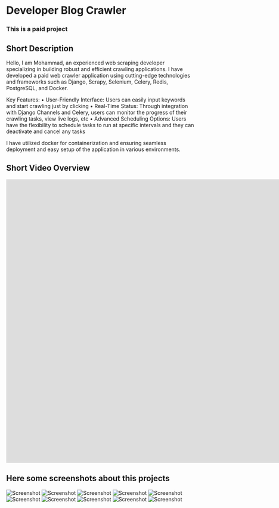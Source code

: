 # Developer Blog Crawler

### This is a paid project

## Short Description

Hello, I am Mohammad, an experienced web scraping developer specializing in building robust and efficient crawling applications.
I have developed a paid web crawler application using cutting-edge technologies and frameworks such as Django, Scrapy, Selenium, Celery, Redis, PostgreSQL, and Docker.

Key Features:
• User-Friendly Interface: Users can easily input keywords and start crawling just by clicking
• Real-Time Status: Through integration with Django Channels and Celery, users can monitor the progress of their crawling tasks, view live logs, etc
• Advanced Scheduling Options: Users have the flexibility to schedule tasks to run at specific intervals and they can deactivate and cancel any tasks

I have utilized docker for containerization and ensuring seamless deployment and easy setup of the application in various environments.

## Short Video Overview

<iframe width="1903" height="760" src="https://www.youtube.com/embed/FfIPXmjeUvU" title="dev to crawler django 2" frameborder="0" allow="accelerometer; autoplay; clipboard-write; encrypted-media; gyroscope; picture-in-picture; web-share" allowfullscreen></iframe>

## Here some screenshots about this projects

![Screenshot](screenshots/dev_blog_crawler_1.png)
![Screenshot](screenshots/dev_blog_crawler_2.png)
![Screenshot](screenshots/dev_blog_crawler_3.png)
![Screenshot](screenshots/dev_blog_crawler_4.png)
![Screenshot](screenshots/dev_blog_crawler_5.png)
![Screenshot](screenshots/dev_blog_crawler_6.png)
![Screenshot](screenshots/dev_blog_crawler_7.png)
![Screenshot](screenshots/dev_blog_crawler_8.png)
![Screenshot](screenshots/dev_blog_crawler_9.png)
![Screenshot](screenshots/dev_blog_crawler_10.png)
